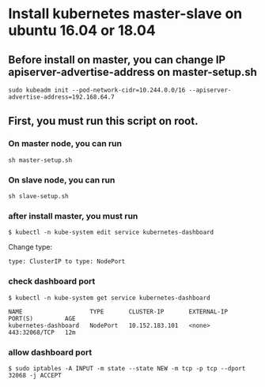# Install kubernetes master-slave on ubuntu 16.04 or 18.04

## Before install on master, you can change IP apiserver-advertise-address on master-setup.sh
```
sudo kubeadm init --pod-network-cidr=10.244.0.0/16 --apiserver-advertise-address=192.168.64.7
```
## First, you must run this script on root. 

### On master node, you can run 
```
sh master-setup.sh
```

### On slave node, you can run 
```
sh slave-setup.sh
```

### after install master, you must run 
```
$ kubectl -n kube-system edit service kubernetes-dashboard
```
Change type: 
```
type: ClusterIP to type: NodePort
```

### check dashboard port
```
$ kubectl -n kube-system get service kubernetes-dashboard
```
```
NAME                   TYPE       CLUSTER-IP       EXTERNAL-IP   PORT(S)         AGE
kubernetes-dashboard   NodePort   10.152.183.101   <none>        443:32068/TCP   12m
```
### allow dashboard port
```
$ sudo iptables -A INPUT -m state --state NEW -m tcp -p tcp --dport 32068 -j ACCEPT
```
